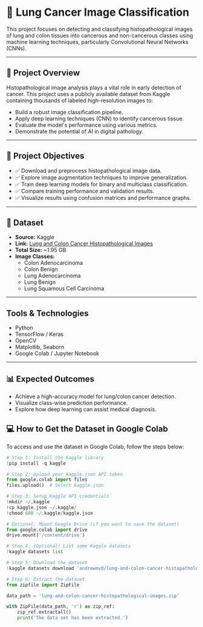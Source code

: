 # 🧠 Lung Cancer Image Classification

This project focuses on detecting and classifying histopathological images of lung and colon tissues into cancerous and non-cancerous classes using machine learning techniques, particularly Convolutional Neural Networks (CNNs).

---

## 📌 Project Overview

Histopathological image analysis plays a vital role in early detection of cancer. This project uses a publicly available dataset from Kaggle containing thousands of labeled high-resolution images to:

- Build a robust image classification pipeline.
- Apply deep learning techniques (CNN) to identify cancerous tissue.
- Evaluate the model's performance using various metrics.
- Demonstrate the potential of AI in digital pathology.

---

## 🎯 Project Objectives

- ✅ Download and preprocess histopathological image data.
- ✅ Explore image augmentation techniques to improve generalization.
- ✅ Train deep learning models for binary and multiclass classification.
- ✅ Compare training performance and validation results.
- ✅ Visualize results using confusion matrices and performance graphs.

---

## 📁 Dataset

- **Source:** Kaggle  
- **Link:** [Lung and Colon Cancer Histopathological Images](https://www.kaggle.com/datasets/andrewmvd/lung-and-colon-cancer-histopathological-images)  
- **Total Size:** ~1.95 GB  
- **Image Classes:**  
  - Colon Adenocarcinoma  
  - Colon Benign  
  - Lung Adenocarcinoma  
  - Lung Benign  
  - Lung Squamous Cell Carcinoma

---
## Tools & Technologies

- Python
- TensorFlow / Keras
- OpenCV
- Matplotlib, Seaborn
- Google Colab / Jupyter Notebook

---
## 📊 Expected Outcomes


- Achieve a high-accuracy model for lung/colon cancer detection.
- Visualize class-wise prediction performance.
- Explore how deep learning can assist medical diagnosis.

## 💻 How to Get the Dataset in Google Colab

To access and use the dataset in Google Colab, follow the steps below:

```python
# Step 1: Install the Kaggle library
!pip install -q kaggle

# Step 2: Upload your kaggle.json API token
from google.colab import files
files.upload()  # Select kaggle.json

# Step 3: Setup Kaggle API credentials
!mkdir ~/.kaggle
!cp kaggle.json ~/.kaggle/
!chmod 600 ~/.kaggle/kaggle.json

# Optional: Mount Google Drive (if you want to save the dataset)
from google.colab import drive
drive.mount('/content/drive')

# Step 4: (Optional) List some Kaggle datasets
!kaggle datasets list

# Step 5: Download the dataset
!kaggle datasets download 'andrewmvd/lung-and-colon-cancer-histopathological-images'

# Step 6: Extract the dataset
from zipfile import ZipFile

data_path = 'lung-and-colon-cancer-histopathological-images.zip'

with ZipFile(data_path, 'r') as zip_ref:
    zip_ref.extractall()
    print('The data set has been extracted.')

